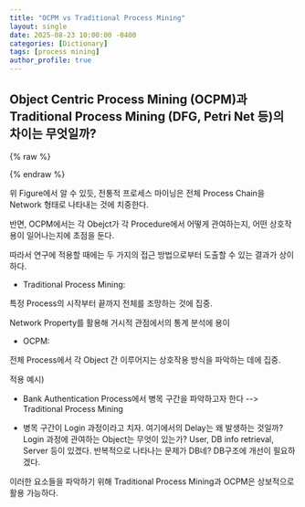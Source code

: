 ```yaml
---
title: "OCPM vs Traditional Process Mining"
layout: single
date: 2025-08-23 10:00:00 -0400
categories: [Dictionary]
tags: [process mining]
author_profile: true
---
```


## Object Centric Process Mining (OCPM)과 Traditional Process Mining (DFG, Petri Net 등)의 차이는 무엇일까?

{% raw %}
<div id="process-mining-root"></div>

<!-- Tailwind (CDN, 간편용) -->
<script src="https://cdn.tailwindcss.com"></script>

<!-- React 18 (UMD) + Babel Standalone (브라우저에서 JSX 변환) -->
<script src="https://unpkg.com/react@18/umd/react.production.min.js" crossorigin></script>
<script src="https://unpkg.com/react-dom@18/umd/react-dom.production.min.js" crossorigin></script>
<script src="https://unpkg.com/@babel/standalone/babel.min.js"></script>

<script type="text/babel">
  const { useState } = React;

  // ✅ lucide-react 대신 이모지/간단 아이콘으로 치환 (번들러 없이 동작)
  const Emoji = ({ children, className }) => (
    <span className={className} aria-hidden="true">{children}</span>
  );

  function ProcessMiningComparison() {
    const [activeView, setActiveView] = useState('traditional');
    const [animationStep, setAnimationStep] = useState(0);

    // 전통적 프로세스 마이닝 데이터
    const traditionalProcess = [
      { id: 1, activity: '주문 접수', time: '09:00' },
      { id: 2, activity: '결제 처리', time: '09:15' },
      { id: 3, activity: '재고 확인', time: '09:30' },
      { id: 4, activity: '포장 준비', time: '10:00' },
      { id: 5, activity: '배송 시작', time: '11:00' }
    ];

    // OCPM 데이터 - 여러 객체 타입
    const ocpmObjects = {
      order: { id: 'O001', color: 'bg-blue-500', name: '주문' },
      customer: { id: 'C123', color: 'bg-green-500', name: '고객' },
      product: { id: 'P456', color: 'bg-purple-500', name: '제품' },
      payment: { id: 'PAY789', color: 'bg-yellow-500', name: '결제' },
      delivery: { id: 'D012', color: 'bg-red-500', name: '배송' }
    };

    const ocpmEvents = [
      { time: '09:00', activity: '주문 생성', objects: ['order', 'customer'] },
      { time: '09:05', activity: '제품 선택', objects: ['product', 'customer'] },
      { time: '09:10', activity: '주문에 제품 추가', objects: ['order', 'product'] },
      { time: '09:15', activity: '결제 처리', objects: ['order', 'payment', 'customer'] },
      { time: '09:30', activity: '재고 확인', objects: ['product'] },
      { time: '10:00', activity: '포장 준비', objects: ['order', 'product'] },
      { time: '11:00', activity: '배송 할당', objects: ['order', 'delivery'] },
      { time: '11:30', activity: '배송 시작', objects: ['delivery', 'customer'] }
    ];

    const startAnimation = () => {
      setAnimationStep(0);
      const maxSteps = activeView === 'traditional' ? traditionalProcess.length : ocpmEvents.length;
      const interval = setInterval(() => {
        setAnimationStep(prev => {
          if (prev >= maxSteps - 1) {
            clearInterval(interval);
            return prev;
          }
          return prev + 1;
        });
      }, 1000);
    };

    const resetAnimation = () => setAnimationStep(0);

    return (
      <div className="max-w-7xl mx-auto p-6 bg-white">
        <div className="text-center mb-8">
          <h1 className="text-3xl font-bold text-gray-800 mb-4">
            프로세스 마이닝 비교: Traditional vs OCPM
          </h1>

          <div className="flex justify-center gap-4 mb-6">
            <button
              onClick={() => {setActiveView('traditional'); resetAnimation();}}
              className={`px-6 py-3 rounded-lg font-medium transition-all ${
                activeView === 'traditional'
                  ? 'bg-blue-600 text-white shadow-lg'
                  : 'bg-gray-200 text-gray-700 hover:bg-gray-300'
              }`}
            >
              전통적 프로세스 마이닝
            </button>
            <button
              onClick={() => {setActiveView('ocpm'); resetAnimation();}}
              className={`px-6 py-3 rounded-lg font-medium transition-all ${
                activeView === 'ocpm'
                  ? 'bg-purple-600 text-white shadow-lg'
                  : 'bg-gray-200 text-gray-700 hover:bg-gray-300'
              }`}
            >
              OCPM (Object-Centric)
            </button>
          </div>

          <div className="flex justify-center gap-4">
            <button
              onClick={startAnimation}
              className="flex items-center gap-2 px-4 py-2 bg-green-500 text-white rounded-lg hover:bg-green-600 transition-colors"
            >
              <Emoji>▶</Emoji>
              애니메이션 시작
            </button>
            <button
              onClick={resetAnimation}
              className="px-4 py-2 bg-gray-500 text-white rounded-lg hover:bg-gray-600 transition-colors"
            >
              초기화
            </button>
          </div>
        </div>

        {activeView === 'traditional' && (
          <div className="bg-blue-50 p-6 rounded-xl">
            <h2 className="text-2xl font-bold text-blue-800 mb-4 flex items-center gap-2">
              <Emoji className="text-xl">📦</Emoji>
              전통적 프로세스 마이닝
            </h2>
            <p className="text-gray-600 mb-6">
              케이스 ID(주문 ID) 중심으로 단일 프로세스 흐름을 추적합니다.
            </p>

            <div className="bg-white p-4 rounded-lg mb-4">
              <h3 className="font-semibold mb-2">케이스 ID: ORDER-001</h3>
              <div className="flex items-center gap-4 overflow-x-auto">
                {traditionalProcess.map((step, index) => (
                  <div key={step.id} className="flex items-center gap-2">
                    <div className={
                      `px-4 py-2 rounded-lg text-sm font-medium whitespace-nowrap transition-all duration-500
                       ${index <= animationStep ? 'bg-blue-500 text-white shadow-lg transform scale-105' : 'bg-gray-200 text-gray-500'}`
                    }>
                      <div>{step.activity}</div>
                      <div className="text-xs opacity-75">{step.time}</div>
                    </div>
                    {index < traditionalProcess.length - 1 && (
                      <span className={`transition-all duration-500 ${index < animationStep ? 'text-blue-500' : 'text-gray-300'}`}>
                        →
                      </span>
                    )}
                  </div>
                ))}
              </div>
            </div>

            <div className="bg-yellow-100 p-4 rounded-lg">
              <h4 className="font-semibold text-yellow-800 mb-2">특징:</h4>
              <ul className="text-sm text-yellow-700 space-y-1">
                <li>• 하나의 케이스 ID만 추적</li>
                <li>• 선형적인 프로세스 흐름</li>
                <li>• 단순하지만 객체 간 상호작용 놓침</li>
                <li>• 복잡한 비즈니스 프로세스 표현에 한계</li>
              </ul>
            </div>
          </div>
        )}

        {activeView === 'ocpm' && (
          <div className="bg-purple-50 p-6 rounded-xl">
            <h2 className="text-2xl font-bold text-purple-800 mb-4 flex items-center gap-2">
              <Emoji className="text-xl">👤</Emoji>
              OCPM (Object-Centric Process Mining)
            </h2>
            <p className="text-gray-600 mb-6">
              여러 객체 타입을 동시에 추적하여 복잡한 상호작용을 모델링합니다.
            </p>

            {/* 객체 범례 */}
            <div className="bg-white p-4 rounded-lg mb-4">
              <h3 className="font-semibold mb-3">추적 중인 객체들:</h3>
              <div className="flex flex-wrap gap-3">
                {Object.entries(ocpmObjects).map(([key, obj]) => (
                  <div key={key} className="flex items-center gap-2">
                    <div className={`w-4 h-4 rounded ${obj.color}`}></div>
                    <span className="text-sm font-medium">{obj.name} ({obj.id})</span>
                  </div>
                ))}
              </div>
            </div>

            {/* 이벤트 타임라인 */}
            <div className="bg-white p-4 rounded-lg mb-4">
              <h3 className="font-semibold mb-3">이벤트 타임라인:</h3>
              <div className="space-y-3">
                {ocpmEvents.map((event, index) => (
                  <div key={index} className={
                    `p-3 rounded-lg border-l-4 transition-all duration-500
                     ${index <= animationStep ? 'border-purple-500 bg-purple-100 shadow-md transform scale-105' : 'border-gray-300 bg-gray-50'}`
                  }>
                    <div className="flex items-center justify-between mb-2">
                      <span className="font-medium">{event.activity}</span>
                      <span className="text-sm text-gray-500">{event.time}</span>
                    </div>
                    <div className="flex gap-2">
                      {event.objects.map(objKey => (
                        <span key={objKey}
                          className={`px-2 py-1 rounded text-xs font-medium text-white ${ocpmObjects[objKey].color}`}>
                          {ocpmObjects[objKey].name}
                        </span>
                      ))}
                    </div>
                  </div>
                ))}
              </div>
            </div>

            {/* 객체 관계 네트워크 */}
            <div className="bg-white p-4 rounded-lg mb-4">
              <h3 className="font-semibold mb-3">객체 간 상호작용 네트워크:</h3>
              <div className="flex justify-center">
                <div className="relative w-80 h-60">
                  {/* 중앙 주문 */}
                  <div className="absolute top-1/2 left-1/2 -translate-x-1/2 -translate-y-1/2">
                    <div className="bg-blue-500 text-white px-3 py-2 rounded-lg text-sm font-medium">
                      주문 (O001)
                    </div>
                  </div>
                  {/* 주변 노드들 */}
                  <div className="absolute top-4 left-1/2 -translate-x-1/2">
                    <div className="bg-green-500 text-white px-3 py-2 rounded-lg text-sm font-medium">
                      고객 (C123)
                    </div>
                  </div>
                  <div className="absolute bottom-4 left-1/2 -translate-x-1/2">
                    <div className="bg-purple-500 text-white px-3 py-2 rounded-lg text-sm font-medium">
                      제품 (P456)
                    </div>
                  </div>
                  <div className="absolute top-1/2 left-4 -translate-y-1/2">
                    <div className="bg-yellow-500 text-white px-3 py-2 rounded-lg text-sm font-medium">
                      결제 (PAY789)
                    </div>
                  </div>
                  <div className="absolute top-1/2 right-4 -translate-y-1/2">
                    <div className="bg-red-500 text-white px-3 py-2 rounded-lg text-sm font-medium">
                      배송 (D012)
                    </div>
                  </div>
                  {/* 연결선들 */}
                  <svg className="absolute inset-0 w-full h-full pointer-events-none">
                    <line x1="160" y1="60" x2="160" y2="110" stroke="#6B7280" strokeWidth="2" />
                    <line x1="160" y1="150" x2="160" y2="200" stroke="#6B7280" strokeWidth="2" />
                    <line x1="110" y1="130" x2="60" y2="130" stroke="#6B7280" strokeWidth="2" />
                    <line x1="210" y1="130" x2="260" y2="130" stroke="#6B7280" strokeWidth="2" />
                  </svg>
                </div>
              </div>
            </div>

            <div className="bg-green-100 p-4 rounded-lg">
              <h4 className="font-semibold text-green-800 mb-2">OCPM의 장점:</h4>
              <ul className="text-sm text-green-700 space-y-1">
                <li>• 여러 객체 타입 동시 추적</li>
                <li>• 객체 간 복잡한 상호작용 모델링</li>
                <li>• 현실적인 비즈니스 프로세스 표현</li>
                <li>• 통합적인 프로세스 분석 가능</li>
                <li>• Many-to-many 관계 처리 가능</li>
              </ul>
            </div>
          </div>
        )}

        {/* 비교 요약 */}
        <div className="mt-8 bg-gray-50 p-6 rounded-xl">
          <h3 className="text-xl font-bold text-gray-800 mb-4">핵심 차이점 요약</h3>
          <div className="grid md:grid-cols-2 gap-6">
            <div className="bg-blue-100 p-4 rounded-lg">
              <h4 className="font-semibold text-blue-800 mb-2">전통적 프로세스 마이닝</h4>
              <ul className="text-sm text-blue-700 space-y-1">
                <li>• 단일 케이스 ID 기반</li>
                <li>• 1:1 관계만 처리</li>
                <li>• 간단한 선형 프로세스</li>
                <li>• 구현이 쉬움</li>
              </ul>
            </div>
            <div className="bg-purple-100 p-4 rounded-lg">
              <h4 className="font-semibold text-purple-800 mb-2">OCPM</h4>
              <ul className="text-sm text-purple-700 space-y-1">
                <li>• 다중 객체 타입 기반</li>
                <li>• Many-to-many 관계 처리</li>
                <li>• 복잡한 상호작용 모델링</li>
                <li>• 현실적이지만 복잡함</li>
              </ul>
            </div>
          </div>
        </div>
      </div>
    );
  }

  const root = ReactDOM.createRoot(document.getElementById('process-mining-root'));
  root.render(<ProcessMiningComparison />);
</script>
{% endraw %}

위 Figure에서 알 수 있듯, 전통적 프로세스 마이닝은 전체 Process Chain을 Network 형태로 나타내는 것에 치중한다.

반면, OCPM에서는 각 Obejct가 각 Procedure에서 어떻게 관여하는지, 어떤 상호작용이 일어나는지에 초점을 둔다.

따라서 연구에 적용할 때에는 두 가지의 접근 방법으로부터 도출할 수 있는 결과가 상이하다.

- Traditional Process Mining:

특정 Process의 시작부터 끝까지 전체를 조망하는 것에 집중.

Network Property를 활용해 거시적 관점에서의 통계 분석에 용이

- OCPM:

전체 Process에서 각 Object 간 이루어지는 상호작용 방식을 파악하는 데에 집중.

적용 예시)

- Bank Authentication Process에서 병목 구간을 파악하고자 한다 --> Traditional Process Mining

- 병목 구간이 Login 과정이라고 치자. 여기에서의 Delay는 왜 발생하는 것일까? Login 과정에 관여하는 Object는 무엇이 있는가? User, DB info retrieval, Server 등이 있겠다. 반복적으로 나타나는 문제가 DB네? DB구조에 개선이 필요하겠다.

이러한 요소들을 파악하기 위해 Traditional Process Mining과 OCPM은 상보적으로 활용 가능하다.